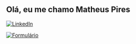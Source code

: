 ## Olá, eu me chamo Matheus Pires

[![LinkedIn](https://img.shields.io/badge/LinkedIn-0077B5?style=for-the-badge&logo=linkedin&logoColor=white)](https://www.linkedin.com/in/matheus-gustavo-da-silva-pires-70b195268/)

[![Formulário](https://github.com/MatheusPiresDEV/SiteEscola/blob/main/pasta/google-forms.png)](https://docs.google.com/forms/d/e/1FAIpQLSdNzmKYBVPWfOXqLQGIjn-TePCo3BVxifuRgfxIBO5Zzqih7g/viewform?usp=sf_link)

